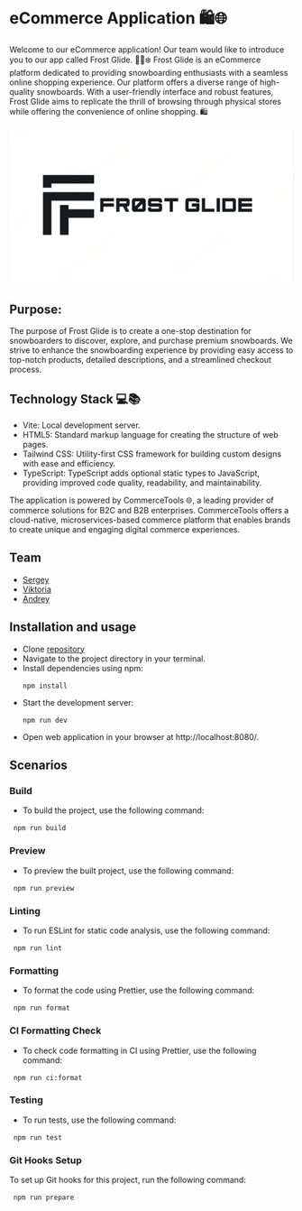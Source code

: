 # eCommerce Application 🛍️🌐

Welcome to our eCommerce application! Our team would like to introduce you to our app called Frost Glide. 🏂🏼❄️ Frost Glide is an eCommerce platform dedicated to providing snowboarding enthusiasts with a seamless online shopping experience. Our platform offers a diverse range of high-quality snowboards. With a user-friendly interface and robust features, Frost Glide aims to replicate the thrill of browsing through physical stores while offering the convenience of online shopping. 🛍️

![Logo](doc/logo.png)

## Purpose:

The purpose of Frost Glide is to create a one-stop destination for snowboarders to discover, explore, and purchase premium snowboards. We strive to enhance the snowboarding experience by providing easy access to top-notch products, detailed descriptions, and a streamlined checkout process.

## Technology Stack 💻📚

- Vite: Local development server.
- HTML5: Standard markup language for creating the structure of web pages.
- Tailwind CSS: Utility-first CSS framework for building custom designs with ease and efficiency.
- TypeScript: TypeScript adds optional static types to JavaScript, providing improved code quality, readability, and maintainability.

The application is powered by CommerceTools 🌐, a leading provider of commerce solutions for B2C and B2B enterprises. CommerceTools offers a cloud-native, microservices-based commerce platform that enables brands to create unique and engaging digital commerce experiences.

## Team

- [Sergey](https://github.com/ksarise)
- [Viktoria](https://github.com/kitakiv)
- [Andrey](https://github.com/andrey257686)

## Installation and usage

- Clone [repository](https://github.com/ksarise/eCommerce-Application.git)
- Navigate to the project directory in your terminal.
- Install dependencies using npm:
  ```
  npm install
  ```
- Start the development server:
  ```
  npm run dev
  ```
- Open web application in your browser at http://localhost:8080/.

## Scenarios

### Build

- To build the project, use the following command:
 ```
  npm run build
  ```

### Preview

- To preview the built project, use the following command:
 ```
  npm run preview
  ```
### Linting

- To run ESLint for static code analysis, use the following command:
 ```
  npm run lint
  ```
### Formatting

- To format the code using Prettier, use the following command:
 ```
  npm run format
  ```
### CI Formatting Check

- To check code formatting in CI using Prettier, use the following command:
 ```
  npm run ci:format
  ```
### Testing

- To run tests, use the following command:
 ```
  npm run test
  ```

### Git Hooks Setup

To set up Git hooks for this project, run the following command:
 ```
  npm run prepare
  ```

